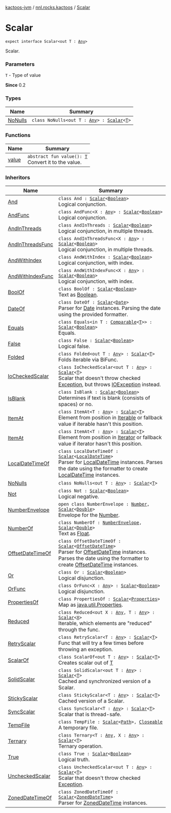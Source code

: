 [kactoos-jvm](../../index.md) / [nnl.rocks.kactoos](../index.md) / [Scalar](./index.md)

# Scalar

`expect interface Scalar<out T : `[`Any`](https://kotlinlang.org/api/latest/jvm/stdlib/kotlin/-any/index.html)`>`

Scalar.

### Parameters

`T` - Type of value

**Since**
0.2

### Types

| Name | Summary |
|---|---|
| [NoNulls](-no-nulls/index.md) | `class NoNulls<out T : `[`Any`](https://kotlinlang.org/api/latest/jvm/stdlib/kotlin/-any/index.html)`> : `[`Scalar`](./index.md)`<`[`T`](-no-nulls/index.md#T)`>` |

### Functions

| Name | Summary |
|---|---|
| [value](value.md) | `abstract fun value(): `[`T`](index.md#T)<br>Convert it to the value. |

### Inheritors

| Name | Summary |
|---|---|
| [And](../../nnl.rocks.kactoos.scalar/-and/index.md) | `class And : `[`Scalar`](./index.md)`<`[`Boolean`](https://kotlinlang.org/api/latest/jvm/stdlib/kotlin/-boolean/index.html)`>`<br>Logical conjunction. |
| [AndFunc](../../nnl.rocks.kactoos.scalar/-and-func/index.md) | `class AndFunc<X : `[`Any`](https://kotlinlang.org/api/latest/jvm/stdlib/kotlin/-any/index.html)`> : `[`Scalar`](./index.md)`<`[`Boolean`](https://kotlinlang.org/api/latest/jvm/stdlib/kotlin/-boolean/index.html)`>`<br>Logical conjunction. |
| [AndInThreads](../../nnl.rocks.kactoos.scalar/-and-in-threads/index.md) | `class AndInThreads : `[`Scalar`](./index.md)`<`[`Boolean`](https://kotlinlang.org/api/latest/jvm/stdlib/kotlin/-boolean/index.html)`>`<br>Logical conjunction, in multiple threads. |
| [AndInThreadsFunc](../../nnl.rocks.kactoos.scalar/-and-in-threads-func/index.md) | `class AndInThreadsFunc<X : `[`Any`](https://kotlinlang.org/api/latest/jvm/stdlib/kotlin/-any/index.html)`> : `[`Scalar`](./index.md)`<`[`Boolean`](https://kotlinlang.org/api/latest/jvm/stdlib/kotlin/-boolean/index.html)`>`<br>Logical conjunction, in multiple threads. |
| [AndWithIndex](../../nnl.rocks.kactoos.scalar/-and-with-index/index.md) | `class AndWithIndex : `[`Scalar`](./index.md)`<`[`Boolean`](https://kotlinlang.org/api/latest/jvm/stdlib/kotlin/-boolean/index.html)`>`<br>Logical conjunction, with index. |
| [AndWithIndexFunc](../../nnl.rocks.kactoos.scalar/-and-with-index-func/index.md) | `class AndWithIndexFunc<X : `[`Any`](https://kotlinlang.org/api/latest/jvm/stdlib/kotlin/-any/index.html)`> : `[`Scalar`](./index.md)`<`[`Boolean`](https://kotlinlang.org/api/latest/jvm/stdlib/kotlin/-boolean/index.html)`>`<br>Logical conjunction, with index. |
| [BoolOf](../../nnl.rocks.kactoos.scalar/-bool-of/index.md) | `class BoolOf : `[`Scalar`](./index.md)`<`[`Boolean`](https://kotlinlang.org/api/latest/jvm/stdlib/kotlin/-boolean/index.html)`>`<br>Text as [Boolean](https://kotlinlang.org/api/latest/jvm/stdlib/kotlin/-boolean/index.html). |
| [DateOf](../../nnl.rocks.kactoos.time/-date-of/index.md) | `class DateOf : `[`Scalar`](./index.md)`<`[`Date`](http://docs.oracle.com/javase/8/docs/api/java/util/Date.html)`>`<br>Parser for [Date](http://docs.oracle.com/javase/8/docs/api/java/util/Date.html) instances. Parsing the date using the provided formatter. |
| [Equals](../../nnl.rocks.kactoos.scalar/-equals/index.md) | `class Equals<in T : `[`Comparable`](https://kotlinlang.org/api/latest/jvm/stdlib/kotlin/-comparable/index.html)`<`[`T`](../../nnl.rocks.kactoos.scalar/-equals/index.md#T)`>> : `[`Scalar`](./index.md)`<`[`Boolean`](https://kotlinlang.org/api/latest/jvm/stdlib/kotlin/-boolean/index.html)`>`<br>Equals. |
| [False](../../nnl.rocks.kactoos.scalar/-false/index.md) | `class False : `[`Scalar`](./index.md)`<`[`Boolean`](https://kotlinlang.org/api/latest/jvm/stdlib/kotlin/-boolean/index.html)`>`<br>Logical false. |
| [Folded](../../nnl.rocks.kactoos.scalar/-folded/index.md) | `class Folded<out T : `[`Any`](https://kotlinlang.org/api/latest/jvm/stdlib/kotlin/-any/index.html)`> : `[`Scalar`](./index.md)`<`[`T`](../../nnl.rocks.kactoos.scalar/-folded/index.md#T)`>`<br>Folds iterable via BiFunc. |
| [IoCheckedScalar](../../nnl.rocks.kactoos.scalar/-io-checked-scalar/index.md) | `class IoCheckedScalar<out T : `[`Any`](https://kotlinlang.org/api/latest/jvm/stdlib/kotlin/-any/index.html)`> : `[`Scalar`](./index.md)`<`[`T`](../../nnl.rocks.kactoos.scalar/-io-checked-scalar/index.md#T)`>`<br>Scalar that doesn't throw checked [Exception](https://kotlinlang.org/api/latest/jvm/stdlib/kotlin/-exception/index.html), but throws [IOException](http://docs.oracle.com/javase/8/docs/api/java/io/IOException.html) instead. |
| [IsBlank](../../nnl.rocks.kactoos.text/-is-blank/index.md) | `class IsBlank : `[`Scalar`](./index.md)`<`[`Boolean`](https://kotlinlang.org/api/latest/jvm/stdlib/kotlin/-boolean/index.html)`>`<br>Determines if text is blank (consists of spaces) or no. |
| [ItemAt](../../nnl.rocks.kactoos.iterable/-item-at/index.md) | `class ItemAt<T : `[`Any`](https://kotlinlang.org/api/latest/jvm/stdlib/kotlin/-any/index.html)`> : `[`Scalar`](./index.md)`<`[`T`](../../nnl.rocks.kactoos.iterable/-item-at/index.md#T)`>`<br>Element from position in [Iterable](https://kotlinlang.org/api/latest/jvm/stdlib/kotlin.collections/-iterable/index.html) or fallback value if iterable hasn't this position. |
| [ItemAt](../../nnl.rocks.kactoos.iterator/-item-at/index.md) | `class ItemAt<T : `[`Any`](https://kotlinlang.org/api/latest/jvm/stdlib/kotlin/-any/index.html)`> : `[`Scalar`](./index.md)`<`[`T`](../../nnl.rocks.kactoos.iterator/-item-at/index.md#T)`>`<br>Element from position in [Iterator](https://kotlinlang.org/api/latest/jvm/stdlib/kotlin.collections/-iterator/index.html) or fallback value if iterator hasn't this position. |
| [LocalDateTimeOf](../../nnl.rocks.kactoos.time/-local-date-time-of/index.md) | `class LocalDateTimeOf : `[`Scalar`](./index.md)`<`[`LocalDateTime`](http://docs.oracle.com/javase/8/docs/api/java/time/LocalDateTime.html)`>`<br>Parser for [LocalDateTime](http://docs.oracle.com/javase/8/docs/api/java/time/LocalDateTime.html) instances. Parses the date using the formatter to create [LocalDateTime](http://docs.oracle.com/javase/8/docs/api/java/time/LocalDateTime.html) instances. |
| [NoNulls](-no-nulls/index.md) | `class NoNulls<out T : `[`Any`](https://kotlinlang.org/api/latest/jvm/stdlib/kotlin/-any/index.html)`> : `[`Scalar`](./index.md)`<`[`T`](-no-nulls/index.md#T)`>` |
| [Not](../../nnl.rocks.kactoos.scalar/-not/index.md) | `class Not : `[`Scalar`](./index.md)`<`[`Boolean`](https://kotlinlang.org/api/latest/jvm/stdlib/kotlin/-boolean/index.html)`>`<br>Logical negative. |
| [NumberEnvelope](../../nnl.rocks.kactoos.scalar/-number-envelope/index.md) | `open class NumberEnvelope : `[`Number`](https://kotlinlang.org/api/latest/jvm/stdlib/kotlin/-number/index.html)`, `[`Scalar`](./index.md)`<`[`Double`](https://kotlinlang.org/api/latest/jvm/stdlib/kotlin/-double/index.html)`>`<br>Envelope for the [Number](https://kotlinlang.org/api/latest/jvm/stdlib/kotlin/-number/index.html). |
| [NumberOf](../../nnl.rocks.kactoos.scalar/-number-of/index.md) | `class NumberOf : `[`NumberEnvelope`](../../nnl.rocks.kactoos.scalar/-number-envelope/index.md)`, `[`Scalar`](./index.md)`<`[`Double`](https://kotlinlang.org/api/latest/jvm/stdlib/kotlin/-double/index.html)`>`<br>Text as [Float](https://kotlinlang.org/api/latest/jvm/stdlib/kotlin/-float/index.html). |
| [OffsetDateTimeOf](../../nnl.rocks.kactoos.time/-offset-date-time-of/index.md) | `class OffsetDateTimeOf : `[`Scalar`](./index.md)`<`[`OffsetDateTime`](http://docs.oracle.com/javase/8/docs/api/java/time/OffsetDateTime.html)`>`<br>Parser for [OffsetDateTime](http://docs.oracle.com/javase/8/docs/api/java/time/OffsetDateTime.html) instances. Parses the date using the formatter to create [OffsetDateTime](http://docs.oracle.com/javase/8/docs/api/java/time/OffsetDateTime.html) instances. |
| [Or](../../nnl.rocks.kactoos.scalar/-or/index.md) | `class Or : `[`Scalar`](./index.md)`<`[`Boolean`](https://kotlinlang.org/api/latest/jvm/stdlib/kotlin/-boolean/index.html)`>`<br>Logical disjunction. |
| [OrFunc](../../nnl.rocks.kactoos.scalar/-or-func/index.md) | `class OrFunc<X : `[`Any`](https://kotlinlang.org/api/latest/jvm/stdlib/kotlin/-any/index.html)`> : `[`Scalar`](./index.md)`<`[`Boolean`](https://kotlinlang.org/api/latest/jvm/stdlib/kotlin/-boolean/index.html)`>`<br>Logical disjunction. |
| [PropertiesOf](../../nnl.rocks.kactoos.scalar/-properties-of/index.md) | `class PropertiesOf : `[`Scalar`](./index.md)`<`[`Properties`](http://docs.oracle.com/javase/8/docs/api/java/util/Properties.html)`>`<br>Map as [java.util.Properties](http://docs.oracle.com/javase/8/docs/api/java/util/Properties.html). |
| [Reduced](../../nnl.rocks.kactoos.scalar/-reduced/index.md) | `class Reduced<out X : `[`Any`](https://kotlinlang.org/api/latest/jvm/stdlib/kotlin/-any/index.html)`, T : `[`Any`](https://kotlinlang.org/api/latest/jvm/stdlib/kotlin/-any/index.html)`> : `[`Scalar`](./index.md)`<`[`X`](../../nnl.rocks.kactoos.scalar/-reduced/index.md#X)`>`<br>Iterable, which elements are "reduced" through the func. |
| [RetryScalar](../../nnl.rocks.kactoos.scalar/-retry-scalar/index.md) | `class RetryScalar<T : `[`Any`](https://kotlinlang.org/api/latest/jvm/stdlib/kotlin/-any/index.html)`> : `[`Scalar`](./index.md)`<`[`T`](../../nnl.rocks.kactoos.scalar/-retry-scalar/index.md#T)`>`<br>Func that will try a few times before throwing an exception. |
| [ScalarOf](../../nnl.rocks.kactoos.scalar/-scalar-of/index.md) | `class ScalarOf<out T : `[`Any`](https://kotlinlang.org/api/latest/jvm/stdlib/kotlin/-any/index.html)`> : `[`Scalar`](./index.md)`<`[`T`](../../nnl.rocks.kactoos.scalar/-scalar-of/index.md#T)`>`<br>Creates scalar out of [T](../../nnl.rocks.kactoos.scalar/-scalar-of/index.md#T) |
| [SolidScalar](../../nnl.rocks.kactoos.scalar/-solid-scalar/index.md) | `class SolidScalar<out T : `[`Any`](https://kotlinlang.org/api/latest/jvm/stdlib/kotlin/-any/index.html)`> : `[`Scalar`](./index.md)`<`[`T`](../../nnl.rocks.kactoos.scalar/-solid-scalar/index.md#T)`>`<br>Cached and synchronized version of a Scalar. |
| [StickyScalar](../../nnl.rocks.kactoos.scalar/-sticky-scalar/index.md) | `class StickyScalar<T : `[`Any`](https://kotlinlang.org/api/latest/jvm/stdlib/kotlin/-any/index.html)`> : `[`Scalar`](./index.md)`<`[`T`](../../nnl.rocks.kactoos.scalar/-sticky-scalar/index.md#T)`>`<br>Cached version of a Scalar. |
| [SyncScalar](../../nnl.rocks.kactoos.scalar/-sync-scalar/index.md) | `class SyncScalar<T : `[`Any`](https://kotlinlang.org/api/latest/jvm/stdlib/kotlin/-any/index.html)`> : `[`Scalar`](./index.md)`<`[`T`](../../nnl.rocks.kactoos.scalar/-sync-scalar/index.md#T)`>`<br>Scalar that is thread-safe. |
| [TempFile](../../nnl.rocks.kactoos.io/-temp-file/index.md) | `class TempFile : `[`Scalar`](./index.md)`<`[`Path`](http://docs.oracle.com/javase/8/docs/api/java/nio/file/Path.html)`>, `[`Closeable`](http://docs.oracle.com/javase/8/docs/api/java/io/Closeable.html)<br>A temporary file. |
| [Ternary](../../nnl.rocks.kactoos.scalar/-ternary/index.md) | `class Ternary<T : `[`Any`](https://kotlinlang.org/api/latest/jvm/stdlib/kotlin/-any/index.html)`, X : `[`Any`](https://kotlinlang.org/api/latest/jvm/stdlib/kotlin/-any/index.html)`> : `[`Scalar`](./index.md)`<`[`T`](../../nnl.rocks.kactoos.scalar/-ternary/index.md#T)`>`<br>Ternary operation. |
| [True](../../nnl.rocks.kactoos.scalar/-true/index.md) | `class True : `[`Scalar`](./index.md)`<`[`Boolean`](https://kotlinlang.org/api/latest/jvm/stdlib/kotlin/-boolean/index.html)`>`<br>Logical truth. |
| [UncheckedScalar](../../nnl.rocks.kactoos.scalar/-unchecked-scalar/index.md) | `class UncheckedScalar<out T : `[`Any`](https://kotlinlang.org/api/latest/jvm/stdlib/kotlin/-any/index.html)`> : `[`Scalar`](./index.md)`<`[`T`](../../nnl.rocks.kactoos.scalar/-unchecked-scalar/index.md#T)`>`<br>Scalar that doesn't throw checked [Exception](https://kotlinlang.org/api/latest/jvm/stdlib/kotlin/-exception/index.html). |
| [ZonedDateTimeOf](../../nnl.rocks.kactoos.time/-zoned-date-time-of/index.md) | `class ZonedDateTimeOf : `[`Scalar`](./index.md)`<`[`ZonedDateTime`](http://docs.oracle.com/javase/8/docs/api/java/time/ZonedDateTime.html)`>`<br>Parser for [ZonedDateTime](http://docs.oracle.com/javase/8/docs/api/java/time/ZonedDateTime.html) instances. |
